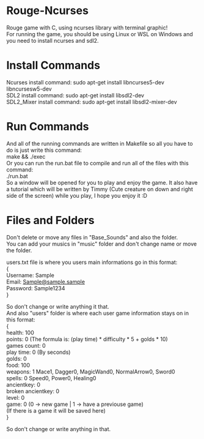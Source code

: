 # Rouge-Ncurses
Rouge game with C, using ncurses library with terminal graphic!                           
For running the game, you should be using Linux or WSL on Windows and you need to install ncurses and sdl2.                           
# Install Commands                           
Ncurses install command: sudo apt-get install libncurses5-dev libncursesw5-dev         
SDL2 install command: sudo apt-get install libsdl2-dev         
SDL2_Mixer install command: sudo apt-get install libsdl2-mixer-dev            
# Run Commands
And all of the running commands are written in Makefile so all you have to do is just write this command:                           
make && ./exec                           
Or you can run the run.bat file to compile and run all of the files with this command:                                                      
./run.bat                           
So a window will be opened for you to play and enjoy the game. It also have a tutorial which will be written by Timmy (Cute creature on down and right side of the screen) while you play, I hope you enjoy it :D                           
# Files and Folders
Don't delete or move any files in "Base_Sounds" and also the folder.                           
You can add your musics in "music" folder and don't change name or move the folder.                           

users.txt file is where you users main informations go in this format:                           
{                           
Username: Sample                           
Email: Sample@sample.sample                           
Password: Sample1234                           
}                           

So don't change or write anything it that.                           
And also "users" folder is where each user game information stays on in this format:                           
{                           
health: 100                           
points: 0 (The formula is: (play time) * difficulty * 5 + golds * 10)                           
games count: 0                           
play time: 0 (By seconds)                           
golds: 0                           
food: 100                           
weapons: 1 Mace1, Dagger0, MagicWand0, NormalArrow0, Sword0                           
spells: 0 Speed0, Power0, Healing0                           
ancientkey: 0                           
broken ancientkey: 0                           
level: 0                           
game: 0 (0 -> new game | 1 -> have a previouse game)                           
(If there is a game it will be saved here)                           
}                           

So don't change or write anything in that.                           